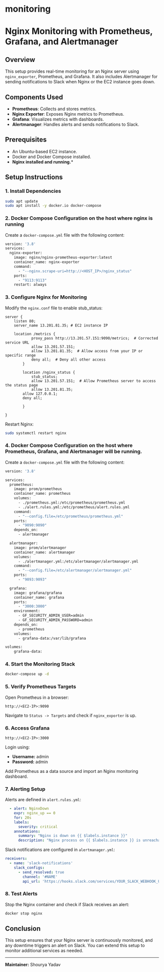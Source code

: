 # monitoring

# Nginx Monitoring with Prometheus, Grafana, and Alertmanager

## Overview
This setup provides real-time monitoring for an Nginx server using `nginx_exporter`, Prometheus, and Grafana. It also includes Alertmanager for sending notifications to Slack when Nginx or the EC2 instance goes down.

## Components Used
- **Prometheus**: Collects and stores metrics.
- **Nginx Exporter**: Exposes Nginx metrics to Prometheus.
- **Grafana**: Visualizes metrics with dashboards.
- **Alertmanager**: Handles alerts and sends notifications to Slack.

## Prerequisites
- An Ubuntu-based EC2 instance.
- Docker and Docker Compose installed.
- **Nginx installed and running.***

## Setup Instructions

### 1. Install Dependencies
```bash
sudo apt update
sudo apt install -y docker.io docker-compose
```

### 2. Docker Compose Configuration on the host where nginx is running

Create a `docker-compose.yml` file with the following content:
```bash
version: '3.8'
services:
  nginx-exporter:
    image: nginx/nginx-prometheus-exporter:latest
    container_name: nginx-exporter
    command:
      - "--nginx.scrape-uri=http://<HOST_IP>/nginx_status"
    ports:
      - "9113:9113"
    restart: always
```

### 3. Configure Nginx for Monitoring
Modify the `nginx.conf` file to enable stub_status:
```nginx
server {
    listen 80;
	server_name 13.201.81.35; # EC2 instance IP

	location /metrics {
            proxy_pass http://13.201.57.151:9090/metrics;  # Corrected service URL
            allow 13.201.57.151;
            allow 13.201.81.35;  # Allow access from your IP or specific range
            deny all;  # Deny all other access
        } 
        
        location /nginx_status {
            stub_status;
            allow 13.201.57.151;  # Allow Prometheus server to access the status page
            allow 13.201.81.35;
	    allow 127.0.0.1;
	    deny all;
	   
        }

}
```
Restart Nginx:
```bash
sudo systemctl restart nginx
```
### 4. Docker Compose Configuration on the host where Prometheus, Grafana, and Alertmanager will be running.
Create a `docker-compose.yml` file with the following content:
```bash
version: '3.8'

services:
  prometheus:
    image: prom/prometheus
    container_name: prometheus
    volumes:
      - ./prometheus.yml:/etc/prometheus/prometheus.yml
      - ./alert.rules.yml:/etc/prometheus/alert.rules.yml
    command:
      - "--config.file=/etc/prometheus/prometheus.yml"
    ports:
      - "9090:9090"
    depends_on:
      - alertmanager

  alertmanager:
    image: prom/alertmanager
    container_name: alertmanager
    volumes:
      - ./alertmanager.yml:/etc/alertmanager/alertmanager.yml
    command:
      - "--config.file=/etc/alertmanager/alertmanager.yml"
    ports:
      - "9093:9093"

  grafana:
    image: grafana/grafana
    container_name: grafana
    ports:
      - "3000:3000"
    environment:
      - GF_SECURITY_ADMIN_USER=admin
      - GF_SECURITY_ADMIN_PASSWORD=admin
    depends_on:
      - prometheus
    volumes:
      - grafana-data:/var/lib/grafana

volumes:
    grafana-data:

```

### 4. Start the Monitoring Stack
```bash
docker-compose up -d
```

### 5. Verify Prometheus Targets
Open Prometheus in a browser:
```
http://<EC2-IP>:9090
```
Navigate to `Status -> Targets` and check if `nginx_exporter` is up.

### 6. Access Grafana
```
http://<EC2-IP>:3000
```
Login using:
- **Username:** admin
- **Password:** admin

Add Prometheus as a data source and import an Nginx monitoring dashboard.

### 7. Alerting Setup
Alerts are defined in `alert.rules.yml`:
```yaml
  - alert: NginxDown
    expr: nginx_up == 0
    for: 20s
    labels:
      severity: critical
    annotations:
      summary: "Nginx is down on {{ $labels.instance }}"
      description: "Nginx process on {{ $labels.instance }} is unreachable for over 20 seconds."
```
Slack notifications are configured in `alertmanager.yml`:
```yaml
receivers:
  - name: 'slack-notifications'
    slack_configs:
      - send_resolved: true
        channel: '#NAME'
        api_url: 'https://hooks.slack.com/services/YOUR_SLACK_WEBHOOK_URL'
```

### 8. Test Alerts
Stop the Nginx container and check if Slack receives an alert:
```bash
docker stop nginx
```

## Conclusion
This setup ensures that your Nginx server is continuously monitored, and any downtime triggers an alert on Slack. You can extend this setup to monitor additional services as needed.

---

**Maintainer:** Shourya Yadav


